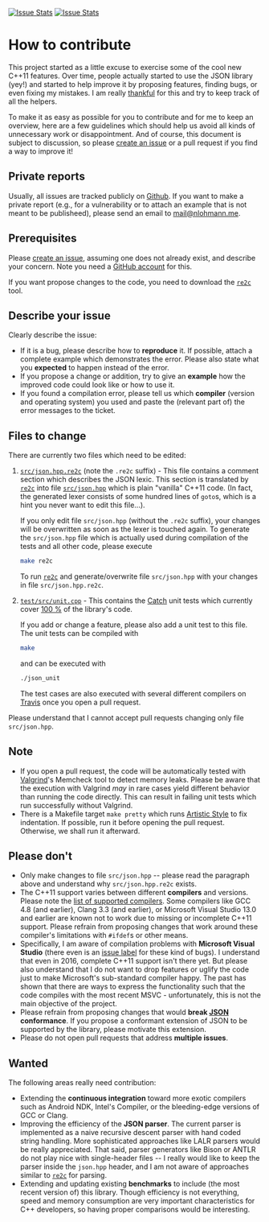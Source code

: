[![Issue Stats](http://issuestats.com/github/nlohmann/json/badge/pr?style=flat)](http://issuestats.com/github/nlohmann/json) [![Issue Stats](http://issuestats.com/github/nlohmann/json/badge/issue?style=flat)](http://issuestats.com/github/nlohmann/json)

# How to contribute

This project started as a little excuse to exercise some of the cool new C++11 features. Over time, people actually started to use the JSON library (yey!) and started to help improve it by proposing features, finding bugs, or even fixing my mistakes. I am really [thankful](https://github.com/nlohmann/json/blob/master/README.md#thanks) for this and try to keep track of all the helpers.

To make it as easy as possible for you to contribute and for me to keep an overview, here are a few guidelines which should help us avoid all kinds of unnecessary work or disappointment. And of course, this document is subject to discussion, so please [create an issue](https://github.com/nlohmann/json/issues/new) or a pull request if you find a way to improve it!

## Private reports

Usually, all issues are tracked publicly on [Github](https://github.com/nlohmann/json/issues). If you want to make a private report (e.g., for a vulnerability or to attach an example that is not meant to be publisheed), please send an email to <mail@nlohmann.me>.

## Prerequisites

Please [create an issue](https://github.com/nlohmann/json/issues/new), assuming one does not already exist, and describe your concern. Note you need a [GitHub account](https://github.com/signup/free) for this.

If you want propose changes to the code, you need to download the [`re2c`](http://re2c.org) tool.

## Describe your issue

Clearly describe the issue:

- If it is a bug, please describe how to **reproduce** it. If possible, attach a complete example which demonstrates the error. Please also state what you **expected** to happen instead of the error.
- If you propose a change or addition, try to give an **example** how the improved code could look like or how to use it.
- If you found a compilation error, please tell us which **compiler** (version and operating system) you used and paste the (relevant part of) the error messages to the ticket.

## Files to change

There are currently two files which need to be edited:

1. [`src/json.hpp.re2c`](https://github.com/nlohmann/json/blob/master/src/json.hpp.re2c) (note the `.re2c` suffix) - This file contains a comment section which describes the JSON lexic. This section is translated by [`re2c`](http://re2c.org) into file [`src/json.hpp`](https://github.com/nlohmann/json/blob/master/src/json.hpp) which is plain "vanilla" C++11 code. (In fact, the generated lexer consists of some hundred lines of `goto`s, which is a hint you never want to edit this file...).

   If you only edit file `src/json.hpp` (without the `.re2c` suffix), your changes will be overwritten as soon as the lexer is touched again. To generate the `src/json.hpp` file which is actually used during compilation of the tests and all other code, please execute

   ```sh
   make re2c
   ```

   To run [`re2c`](http://re2c.org) and generate/overwrite file `src/json.hpp` with your changes in file `src/json.hpp.re2c`.


2. [`test/src/unit.cpp`](https://github.com/nlohmann/json/blob/master/test/unit.cpp) - This contains the [Catch](https://github.com/philsquared/Catch) unit tests which currently cover [100 %](https://coveralls.io/github/nlohmann/json) of the library's code.

   If you add or change a feature, please also add a unit test to this file. The unit tests can be compiled with

   ```sh
   make
   ```

   and can be executed with

   ```sh
   ./json_unit
   ```

   The test cases are also executed with several different compilers on [Travis](https://travis-ci.org/nlohmann/json) once you open a pull request.

Please understand that I cannot accept pull requests changing only file `src/json.hpp`.


## Note

- If you open a pull request, the code will be automatically tested with [Valgrind](http://valgrind.org)'s Memcheck tool to detect memory leaks. Please be aware that the execution with Valgrind _may_ in rare cases yield different behavior than running the code directly. This can result in failing unit tests which run successfully without Valgrind.
- There is a Makefile target `make pretty` which runs [Artistic Style](http://astyle.sourceforge.net) to fix indentation. If possible, run it before opening the pull request. Otherwise, we shall run it afterward.

## Please don't

- Only make changes to file `src/json.hpp` -- please read the paragraph above and understand why `src/json.hpp.re2c` exists.
- The C++11 support varies between different **compilers** and versions. Please note the [list of supported compilers](https://github.com/nlohmann/json/blob/master/README.md#supported-compilers). Some compilers like GCC 4.8 (and earlier), Clang 3.3 (and earlier), or Microsoft Visual Studio 13.0 and earlier are known not to work due to missing or incomplete C++11 support. Please refrain from proposing changes that work around these compiler's limitations with `#ifdef`s or other means.
- Specifically, I am aware of compilation problems with **Microsoft Visual Studio** (there even is an [issue label](https://github.com/nlohmann/json/issues?utf8=✓&q=label%3A%22visual+studio%22+) for these kind of bugs). I understand that even in 2016, complete C++11 support isn't there yet. But please also understand that I do not want to drop features or uglify the code just to make Microsoft's sub-standard compiler happy. The past has shown that there are ways to express the functionality such that the code compiles with the most recent MSVC - unfortunately, this is not the main objective of the project.
- Please refrain from proposing changes that would **break [JSON](http://json.org) conformance**. If you propose a conformant extension of JSON to be supported by the library, please motivate this extension.
- Please do not open pull requests that address **multiple issues**.

## Wanted

The following areas really need contribution:

- Extending the **continuous integration** toward more exotic compilers such as Android NDK, Intel's Compiler, or the bleeding-edge versions of GCC or Clang.
- Improving the efficiency of the **JSON parser**. The current parser is implemented as a naive recursive descent parser with hand coded string handling. More sophisticated approaches like LALR parsers would be really appreciated. That said, parser generators like Bison or ANTLR do not play nice with single-header files -- I really would like to keep the parser inside the `json.hpp` header, and I am not aware of approaches similar to [`re2c`](http://re2c.org) for parsing.
- Extending and updating existing **benchmarks** to include (the most recent version of) this library. Though efficiency is not everything, speed and memory consumption are very important characteristics for C++ developers, so having proper comparisons would be interesting.

